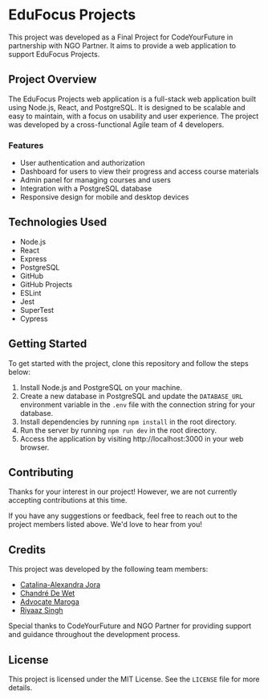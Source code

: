 # EduFocus Projects

This project was developed as a Final Project for CodeYourFuture in partnership with NGO Partner. It aims to provide a web application to support EduFocus Projects.

## Project Overview

The EduFocus Projects web application is a full-stack web application built using Node.js, React, and PostgreSQL. It is designed to be scalable and easy to maintain, with a focus on usability and user experience. The project was developed by a cross-functional Agile team of 4 developers.

### Features

- User authentication and authorization
- Dashboard for users to view their progress and access course materials
- Admin panel for managing courses and users
- Integration with a PostgreSQL database
- Responsive design for mobile and desktop devices

## Technologies Used

- Node.js
- React
- Express
- PostgreSQL
- GitHub
- GitHub Projects
- ESLint
- Jest
- SuperTest
- Cypress

## Getting Started

To get started with the project, clone this repository and follow the steps below:

1. Install Node.js and PostgreSQL on your machine.
2. Create a new database in PostgreSQL and update the `DATABASE_URL` environment variable in the `.env` file with the connection string for your database.
3. Install dependencies by running `npm install` in the root directory.
4. Run the server by running `npm run dev` in the root directory.
5. Access the application by visiting http://localhost:3000 in your web browser.

## Contributing

Thanks for your interest in our project! However, we are not currently accepting contributions at this time.

If you have any suggestions or feedback, feel free to reach out to the project members listed above. We'd love to hear from you!



## Credits

This project was developed by the following team members:

- [Catalina-Alexandra Jora](https://github.com/AlexJora)
- [Chandré De Wet](https://github.com/chandredewet)
- [Advocate Maroga](https://github.com/AdvocateM)
- [Riyaaz Singh](https://github.com/Riyaazct) 

Special thanks to CodeYourFuture and NGO Partner for providing support and guidance throughout the development process.

## License

This project is licensed under the MIT License. See the `LICENSE` file for more details.
